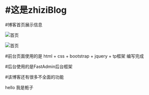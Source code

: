 #这是zhiziBlog  
==========
#博客首页展示信息

![首页](https://github.com/804665121/zhiziBlog/blob/master/img/home.jpg)


![首页](https://github.com/804665121/zhiziBlog/blob/master/img/home1.jpg)

#前台页面使用的是 html + css + bootstrap + jquery + tp框架 编写完成
   
#后台使用的是FastAdmin后台框架


    
#该博客还有很多不全面的功能     

hello 我是栀子   
